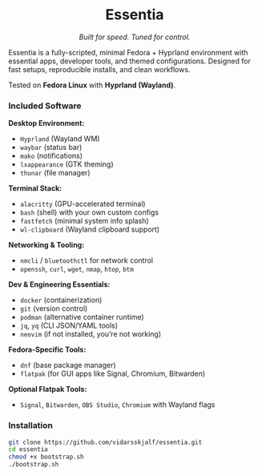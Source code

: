 <h1 align="center">Essentia</h1>
<p align="center"><i>Built for speed. Tuned for control.</i></p>

Essentia is a fully-scripted, minimal Fedora + Hyprland environment with essential apps, developer tools, and themed configurations. Designed for fast setups, reproducible installs, and clean workflows.

Tested on **Fedora Linux** with **Hyprland (Wayland)**.

### Included Software

**Desktop Environment:**
- `Hyprland` (Wayland WM)
- `waybar` (status bar)
- `mako` (notifications)
- `lxappearance` (GTK theming)
- `thunar` (file manager)

**Terminal Stack:**
- `alacritty` (GPU-accelerated terminal)
- `bash` (shell) with your own custom configs
- `fastfetch` (minimal system info splash)
- `wl-clipboard` (Wayland clipboard support)

**Networking & Tooling:**
- `nmcli` / `bluetoothctl` for network control
- `openssh`, `curl`, `wget`, `nmap`, `htop`, `btm`

**Dev & Engineering Essentials:**
- `docker` (containerization)
- `git` (version control)
- `podman` (alternative container runtime)
- `jq`, `yq` (CLI JSON/YAML tools)
- `neovim` (if not installed, you’re not working)

**Fedora-Specific Tools:**
- `dnf` (base package manager)
- `flatpak` (for GUI apps like Signal, Chromium, Bitwarden)

**Optional Flatpak Tools:**
- `Signal`, `Bitwarden`, `OBS Studio`, `Chromium` with Wayland flags

### Installation

```bash
git clone https://github.com/vidarsskjalf/essentia.git
cd essentia
chmod +x bootstrap.sh
./bootstrap.sh
```
